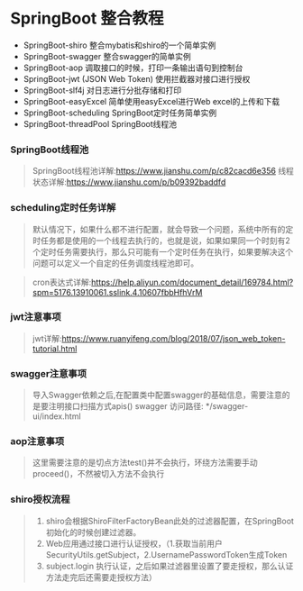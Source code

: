 # SpringBoot 整合教程
- SpringBoot-shiro 整合mybatis和shiro的一个简单实例
- SpringBoot-swagger 整合swagger的简单实例
- SpringBoot-aop 调取接口的时候，打印一条输出语句到控制台
- SpringBoot-jwt (JSON Web Token) 使用拦截器对接口进行授权
- SpringBoot-slf4j 对日志进行分批存储和打印
- SpringBoot-easyExcel 简单使用easyExcel进行Web excel的上传和下载
- SpringBoot-scheduling SpringBoot定时任务简单实例
- SpringBoot-threadPool SpringBoot线程池

### SpringBoot线程池
> SpringBoot线程池详解:https://www.jianshu.com/p/c82cacd6e356
> 线程状态详解:https://www.jianshu.com/p/b09392baddfd

### scheduling定时任务详解
> 默认情况下，如果什么都不进行配置，就会导致一个问题，系统中所有的定时任务都是使用的一个线程去执行的，也就是说，如果如果同一个时刻有2个定时任务需要执行，那么只可能有一个定时任务在执行，如果要解决这个问题可以定义一个自定的任务调度线程池即可。

> cron表达式详解:https://help.aliyun.com/document_detail/169784.html?spm=5176.13910061.sslink.4.10607fbbHfhVrM

### jwt注意事项
> jwt详解:https://www.ruanyifeng.com/blog/2018/07/json_web_token-tutorial.html

### swagger注意事项
> 导入Swagger依赖之后,在配置类中配置swagger的基础信息，需要注意的是要注明接口扫描方式apis() swagger 访问路径: */swagger-ui/index.html

### aop注意事项
> 这里需要注意的是切点方法test()并不会执行，环绕方法需要手动proceed()，不然被切入方法不会执行

### shiro授权流程
> 1. shiro会根据ShiroFilterFactoryBean此处的过滤器配置，在SpringBoot初始化的时候创建过滤器。
> 2. Web应用通过接口进行认证授权，（1.获取当前用户SecurityUtils.getSubject，2.UsernamePasswordToken生成Token 
> 3. subject.login 执行认证，之后如果过滤器里设置了要走授权，那么认证方法走完后还需要走授权方法）